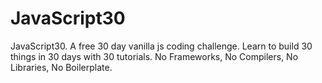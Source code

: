 # JavaScript30
JavaScript30. A free 30 day vanilla js coding challenge. Learn to build 30 things in 30 days with 30 tutorials. No Frameworks, No Compilers, No Libraries, No Boilerplate.
